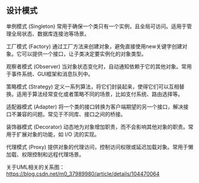 ## 设计模式
单例模式 (Singleton)
常用于确保一个类只有一个实例，且全局可访问。适用于管理全局状态、数据库连接池等场景。

工厂模式 (Factory)
通过工厂方法来创建对象，避免直接使用new关键字创建对象。它可以提供一个接口，让子类决定要实例化的对象类型。

观察者模式 (Observer)
当对象状态变化时，自动通知依赖于它的其他对象。常用于事件系统、GUI框架和消息队列中。

策略模式 (Strategy)
定义一系列算法，将它们封装起来，使得它们可以互相替换。适用于算法经常变化或者策略不同的场景，比如支付系统、路由选择等。

适配器模式 (Adapter)
将一个类的接口转换为客户端期望的另一个接口，解决接口不兼容的问题。常见于不同库、接口之间的桥接。

装饰器模式 (Decorator)
动态地为对象增加职责，而不会影响其他对象的职责。常用于扩展对象的功能，如 I/O 流的实现。

代理模式 (Proxy)
提供对象的代理访问，控制访问权限或延迟加载对象。常用于懒加载、权限控制和远程代理场景。

关于UML相关的关系图：
https://blog.csdn.net/m0_37989980/article/details/104470064
